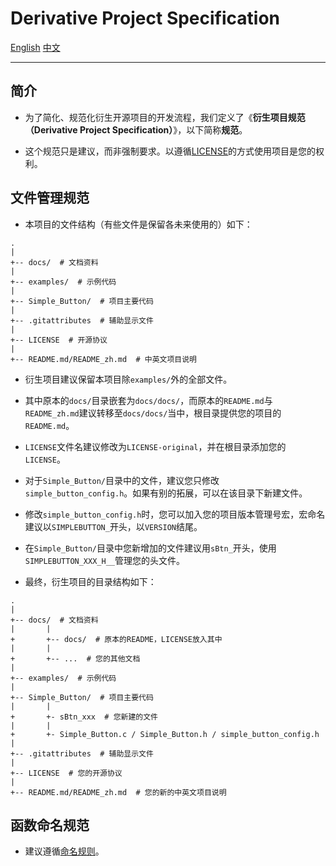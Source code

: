 # Derivative Project Specification

[English](./Derivative-Project-Specification.md)
[中文](./Derivative-Project-Specification_zh.md)

---

## 简介

- 为了简化、规范化衍生开源项目的开发流程，我们定义了《**衍生项目规范（Derivative Project Specification）**》，以下简称**规范**。

- 这个规范只是建议，而非强制要求。以遵循[LICENSE](../LICENSE)的方式使用项目是您的权利。

## 文件管理规范

- 本项目的文件结构（有些文件是保留各未来使用的）如下：

```
.
|
+-- docs/  # 文档资料
|
+-- examples/  # 示例代码
|
+-- Simple_Button/  # 项目主要代码
|
+-- .gitattributes  # 辅助显示文件
|
+-- LICENSE  # 开源协议
|
+-- README.md/README_zh.md  # 中英文项目说明
```

- 衍生项目建议保留本项目除`examples/`外的全部文件。

- 其中原本的`docs/`目录嵌套为`docs/docs/`，而原本的`README.md`与`README_zh.md`建议转移至`docs/docs/`当中，根目录提供您的项目的`README.md`。

- `LICENSE`文件名建议修改为`LICENSE-original`，并在根目录添加您的`LICENSE`。

- 对于`Simple_Button/`目录中的文件，建议您只修改`simple_button_config.h`。如果有别的拓展，可以在该目录下新建文件。

- 修改`simple_button_config.h`时，您可以加入您的项目版本管理号宏，宏命名建议以`SIMPLEBUTTON_`开头，以`VERSION`结尾。

- 在`Simple_Button/`目录中您新增加的文件建议用`sBtn_`开头，使用`SIMPLEBUTTON_XXX_H__`管理您的头文件。

- 最终，衍生项目的目录结构如下：

```
.
|
+-- docs/  # 文档资料
|       |
+       +-- docs/  # 原本的README，LICENSE放入其中
|       |
+       +-- ...  # 您的其他文档
|
+-- examples/  # 示例代码
|
+-- Simple_Button/  # 项目主要代码
|       |
+       +- sBtn_xxx  # 您新建的文件
|       |
+       +- Simple_Button.c / Simple_Button.h / simple_button_config.h
|
+-- .gitattributes  # 辅助显示文件
|
+-- LICENSE  # 您的开源协议
|
+-- README.md/README_zh.md  # 您的新的中英文项目说明
```

## 函数命名规范

- 建议遵循[命名规则](./API_zh.md#命名规则)。
